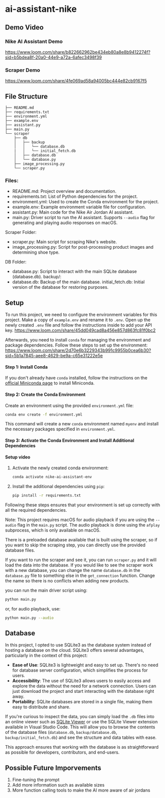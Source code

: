 # ai-assistant-nike
## Demo Video
### Nike AI Assistant Demo
https://www.loom.com/share/b822662962be434eb80a8e8b9412274f?sid=b5bdea8f-20a0-44e9-a72a-6afec3498f39
### Scraper Demo
https://www.loom.com/share/4fe069ad58a94005bc444e82cb9167f5
## File Structure
```
├── README.md
├── requirements.txt
├── environment.yml
├── example.env
├── assistant.py
├── main.py
└── scraper
    ├── db
    │   ├── backup
    │   │   └── database.db
    |   │   └── initial_fetch.db
    │   ├── database.db
    │   └── database.py
    ├── image_processing.py
    └── scraper.py
```
### Files:
- README.md: Project overview and documentation.
- requirements.txt: List of Python dependencies for the project.
- environment.yml: Used to create the Conda environment for the project.
- example.env: Example environment variable file for configuration.
- assistant.py: Main code for the Nike Air Jordan AI assistant.
- main.py: Driver script to run the AI assistant. Supports `--audio` flag for generating and playing audio responses on macOS.

Scraper Folder:
- scraper.py: Main script for scraping Nike's website.
- image_processing.py: Script for post-processing product images and determining shoe type.

DB Folder:
- database.py: Script to interact with the main SQLite database (database.db).
backup/:
- database.db: Backup of the main database.
initial_fetch.db: Initial version of the database for restoring purposes.


## Setup
To run this project, we need to configure the environment variables for this project. Make a copy of `example.env` and rename it to `.env`. Open up the newly created `.env` file and follow the instructions inside to add your API key.
https://www.loom.com/share/45dd049cad8a456e857d863fc81f0bc2

Afterwards, you need to install `conda` for managing the environment and package dependencies. Follow these steps to set up the environment:
https://www.loom.com/share/2d70e6b3229343b991c9955b0cea6b30?sid=5b1a7845-aee8-4629-be9a-c65e31222e5e

#### Step 1: Install Conda

If you don't already have `conda` installed, follow the instructions on the [official Miniconda page](https://docs.conda.io/en/latest/miniconda.html) to install Miniconda.

#### Step 2: Create the Conda Environment

Create an environment using the provided `environment.yml` file:

```sh
conda env create -f environment.yml
```

This command will create a new `conda` environment named `myenv` and install the necessary packages specified in `environment.yml`.

#### Step 3: Activate the Conda Environment and Install Additional Dependencies

#### Setup video

1. Activate the newly created conda environment:

    ```sh
    conda activate nike-ai-assistant-env
    ```

2. Install the additional dependencies using `pip`:

    ```sh
    pip install -r requirements.txt
    ```

Following these steps ensures that your environment is set up correctly with all the required dependencies.

Note: This project requires macOS for audio playback if you are using the `--audio` flag in the `main.py` script. The audio playback is done using the `afplay` subprocess, which is only available on macOS.

There is a preloaded database available that is built using the scraper, so if you want to skip the scraping step, you can directly use the provided database files.

If you want to run the scraper and see it, you can run `scraper.py` and it will load the data into the database. If you would like to see the scraper work with a new database, you can change the name `database.db` in the `database.py` file to something else in the `get_connection` function. Change the name so there is no conflicts when adding new products.

you can run the main driver script using:
```bash
python main.py
```
or, for audio playback, use:
```bash
python main.py --audio
```

## Database

In this project, I opted to use SQLite3 as the database system instead of hosting a database on the cloud. SQLite3 offers several advantages, particularly in the context of this project:

- **Ease of Use**: SQLite3 is lightweight and easy to set up. There's no need for database server configuration, which simplifies the process for users.
- **Accessibility**: The use of SQLite3 allows users to easily access and explore the data without the need for a network connection. Users can just download the project and start interacting with the database right away.
- **Portability**: SQLite databases are stored in a single file, making them easy to distribute and share.

If you're curious to inspect the data, you can simply load the `.db` files into an online viewer such as [SQLite Viewer](https://sqliteviewer.app/) or use the SQLite Viewer extension available in Visual Studio Code. This will allow you to browse the contents of the database files (`database.db`, `backup/database.db`, `backup/initial_fetch.db`) and see the structure and data tables with ease.

This approach ensures that working with the database is as straightforward as possible for developers, contributors, and end-users.

## Possible Future Imporvements
1. Fine-tuning the prompt
2. Add more information such as available sizes
3. More function calling tools to make the AI more aware of air jordans